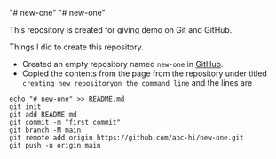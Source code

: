 "# new-one" 
"# new-one" 

This repository is created for giving demo on Git and GitHub.

Things I did to create this repository.
 
 + Created an empty repository named `new-one` in [GitHub](https://github.com/new).
 + Copied the contents from the page from the repository under titled `creating new repositoryon the command line` and the 
lines are
``` 
echo "# new-one" >> README.md
git init
git add README.md
git commit -m "first commit"
git branch -M main
git remote add origin https://github.com/abc-hi/new-one.git
git push -u origin main 
```
 

